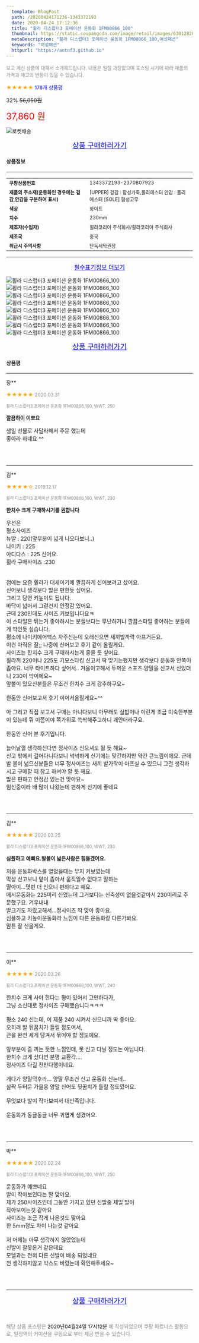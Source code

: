 ```yaml
---
  template: BlogPost
  path: /20200424171236-1343372193
  date: 2020-04-24 17:12:36
  title: "휠라 디스럽터3 포메이션 운동화 1FM00866_100"
  thumbnail: https://static.coupangcdn.com/image/retail/images/630128205784-1b8d9b6e-ae55-4d41-b1a9-2ba71040b4ee.jpg
  metaDescription: "휠라 디스럽터3 포메이션 운동화 1FM00866_100,여성패션"
  keywords: "여성패션"
  httpurl: "https://antnf3.github.io"
---
```

  
<span style="color: #888;font-size:0.8rem">보고 계신 상품에 대해서 소개해드립니다.
내용은 일절 과장없으며 포스팅 시기에 따라 제품의 가격과 재고의 변동이 있을 수 있습니다.</span>
  
<span style="color: orange;">★★★★★</span> <span style="color: blue;font-size: 0.85rem;">178개 상품평</span>

<span style="font-size: 0.9rem">32%</span> <span style="font-size: 0.9rem">~~56,050원~~</span>

<span style="color: red;font-size: 1.5rem;">37,860 원</span>

![로켓배송](https://postfiles.pstatic.net/MjAyMDA0MTBfMjcz/MDAxNTg2NDQ1OTAwMDc5.1T-Iy6-X12_V8iyof2OtSqUCu6urPUUOnjG41kbMy_kg.c1eqxaGayJ1XX0TGV24QXbZg9dvQ9C_dYZx39G_Z7Wog.PNG.cigshop2/rocket_logo.png?type=w773)

<p align="center"><a href="http://me2.do/5VuR6I9h" style="font-size: 1.2rem; color: blue;">상품 구매하러가기</a></p>

#### 상품정보

---

|                  |                       |
| ---------------- | --------------------- |
| **<span style="font-size:0.8rem;">쿠팡상품번호</span>** | <span style="font-size:0.8rem;">1343372193-2370807923</span> |
| **<span style="font-size:0.8rem;">제품의 주소재(운동화인 경우에는 겉감,안감을 구분하여 표시)</span>**    | <span style="font-size:0.8rem;">[UPPER] 겉감 : 합성가죽,폴리에스터 안감 : 폴리에스터 [SOLE] 합성고무</span>        |
| **<span style="font-size:0.8rem;">색상</span>**    | <span style="font-size:0.8rem;">화이트</span>        |
| **<span style="font-size:0.8rem;">치수</span>**    | <span style="font-size:0.8rem;">230mm</span>        |
| **<span style="font-size:0.8rem;">제조자(수입자)</span>**    | <span style="font-size:0.8rem;">휠라코리아 주식회사/휠라코리아 주식회사</span>        |
| **<span style="font-size:0.8rem;">제조국</span>**    | <span style="font-size:0.8rem;">중국</span>        |
| **<span style="font-size:0.8rem;">취급시 주의사항</span>**    | <span style="font-size:0.8rem;">단독세탁권장</span>        |



---

<p align="center"><a href="http://me2.do/5VuR6I9h" style="font-size: 1rem; color: blue;">필수표기정보 더보기</a></p>

![휠라 디스럽터3 포메이션 운동화 1FM00866_100](http://thumbnail8.coupangcdn.com/thumbnails/remote/q89/image/retail/images/577584389299234-fb4cc46b-bf6f-4512-9ea6-5fc6be5ab46a.jpg)
![휠라 디스럽터3 포메이션 운동화 1FM00866_100](http://thumbnail9.coupangcdn.com/thumbnails/remote/q89/image/retail/images/578745960413-b1fa64eb-98cc-448e-9f50-c3dd16aa5c69.jpg)
![휠라 디스럽터3 포메이션 운동화 1FM00866_100](http://thumbnail10.coupangcdn.com/thumbnails/remote/q89/image/retail/images/579180228121-dc723fdf-7d28-4f76-9340-eb1525051e97.jpg)
![휠라 디스럽터3 포메이션 운동화 1FM00866_100](http://thumbnail9.coupangcdn.com/thumbnails/remote/q89/image/retail/images/580182184816-261c6317-8d06-4184-af26-a3f241bdfb90.jpg)
![휠라 디스럽터3 포메이션 운동화 1FM00866_100](http://thumbnail9.coupangcdn.com/thumbnails/remote/q89/image/retail/images/579989627882-e0b1a29b-e3dc-4104-adf2-49ac762e542a.jpg)
![휠라 디스럽터3 포메이션 운동화 1FM00866_100](http://thumbnail8.coupangcdn.com/thumbnails/remote/q89/image/retail/images/580335306516-f8feea47-7330-4692-8466-f73050ba1598.jpg)
![휠라 디스럽터3 포메이션 운동화 1FM00866_100](http://thumbnail8.coupangcdn.com/thumbnails/remote/q89/image/retail/images/579238166525-5f09457f-e19a-4b78-a1ce-3938bb108c5c.jpg)
![휠라 디스럽터3 포메이션 운동화 1FM00866_100](http://thumbnail6.coupangcdn.com/thumbnails/remote/q89/image/retail/images/579234545203-bab9f11a-e2ff-4f2c-8c2d-94df65ed8f55.jpg)

<p align="center"><a href="http://me2.do/5VuR6I9h" style="font-size: 1.2rem; color: blue;">상품 구매하러가기</a></p>

#### 상품평
  
---
  
장**
    
<span style="color: orange;">★★★★★</span> <span style="font-size:0.8rem;color: #888;">2020.03.31</span>
    
<span style="color: #888;font-size:0.7rem">휠라 디스럽터3 포메이션 운동화 1FM00866_100, WWT, 250</span>
    
<span style="font-size:0.85rem">**깔끔하이 이뽀요**</span>
    
<span style="font-size: 0.9rem;">생일 선물로 사달라해서 주문 했는데<br/>좋아라 하네요 ^^</span>
    
<br>
<br>

---
  
김**
    
<span style="color: orange;">★★★★☆</span> <span style="font-size:0.8rem;color: #888;">2019.12.17</span>
    
<span style="color: #888;font-size:0.7rem">휠라 디스럽터3 포메이션 운동화 1FM00866_100, WWT, 230</span>
    
<span style="font-size:0.85rem">**한치수 크게 구매하시기를 권합니다**</span>
    
<span style="font-size: 0.9rem;">우선은<br/>평소사이즈<br/>뉴발 : 220(앞부분이 넓게 나오다보니..)<br/>나이키 : 225<br/>아디다스 : 225 신어요.<br/>휠라 구매사이즈 :230<br/><br/><br/>첨에는 요즘 휠라가 대세이기에 깔끔하게 신어보려고 샀어요. <br/>신어보니 생각보다 발은 편한듯 싶어요.<br/>그리고 당연 키높이도 됩니다. <br/>바닥이 넓어서 그런건지 안정감 있어요. <br/>근데 230인데도 사이즈 커보입니다요ㅋ<br/>이 스타일은 튀는거 좋아하시는 분들보다는 무난하거나 깔끔스타일 좋아하는 분들에게 딱인듯 싶습니다.<br/>평소에 나이키에어맥스 자주신는데 오래신으면 새끼발까락 아프거든요.<br/>이건 아직은 잘;; 나중에 신어보고 후기 같이 올릴게요.<br/>사이즈는 한치수 크게 구매하시는게 좋을 듯 싶어요. <br/>휠라꺼 220이나 225도 기모스타킹 신고서 딱 맞기는했지만 생각보다 운동화 안쪽이 좁아요. 너무 타이트하다 싶어서.. 겨울이고해서 두꺼운 스포츠 양말을 신고서 신었더니 230이 딱이에요~ <br/>앞볼이 있으신분들은 무조건 한치수 크게 강추하구요~ <br/><br/>한동안 신어보고서 후기 이어서올릴게요~^^<br/><br/>아 그리고 직접 보고서 구매는 아니다보니 아무래도 실밥이나 이런게 조금 미숙한부분이 있는데 뭐 이쯤이야 쪽가위로 쓱싹해주고하니 괘얀더라구요.<br/><br/>한동안 신어 본 후기입니다. <br/><br/>늘어날껄 생각하신다면 정사이즈 신으셔도 될 듯 해요~<br/>신고 밖에서 걸어다니다보니 넉넉하게 신기에는 맞긴하지만 약간 큰느낌이에요. 근데 발 볼이 넓으신분들은 너무 정사이즈는 새끼 발가락이 아프실 수 있으니 그걸 생각하시고 구매할 때 참고 하셔야 할 듯 해요.<br/>발은 편하고 안정감 있는건 맞아요~ <br/>임신중이라 배 많이 나왔는데 편하게 신기에 좋네요</span>
    
<br>
<br>

---
  
김**
    
<span style="color: orange;">★★★★★</span> <span style="font-size:0.8rem;color: #888;">2020.03.25</span>
    
<span style="color: #888;font-size:0.7rem">휠라 디스럽터3 포메이션 운동화 1FM00866_100, WWT, 230</span>
    
<span style="font-size:0.85rem">**심플하고 예뻐요.발볼이 넓은사람은 힘들겠어요.**</span>
    
<span style="font-size: 0.9rem;">처음 운동화박스를 열었을때는 무지 커보였는데<br/>막상 신고보니 앞이 좁아서 움직일수 없다고 말하는<br/>딸아이...몇번 더 신으니 편하다고 해요.<br/>메시운동화는 225미리 신었는데 그거보다는 신축성이 없을것같아서  230미리로 주문했구요. 겨우내내<br/>발크기도 자랐고해서...정사이즈 딱 맞아 좋아요.<br/>심플하고 키높이운동화라 느낌이 다른 운동화랑 다른가봐요.<br/>암튼 잘 신을게요.</span>
    
<br>
<br>

---
  
이**
    
<span style="color: orange;">★★★★★</span> <span style="font-size:0.8rem;color: #888;">2020.03.26</span>
    
<span style="color: #888;font-size:0.7rem">휠라 디스럽터3 포메이션 운동화 1FM00866_100, WWT, 240</span>
    

    
<span style="font-size: 0.9rem;">한치수 크게 사야 한다는 평이 있어서 고민하다가,<br/>그냥 소신대로 정사이즈 구매했습니다ㅋㅋㅋ<br/><br/>평소 240 신는데, 이 제품 240 시켜서 신으니까 딱 좋아요.<br/>오히려 발 뒤꿈치가 들릴 정도여서,<br/>끈을 완전 세게 당겨서 묶어야 할 정도예요.<br/><br/>앞부분이 좀 끼는 듯한 느낌인데, 못 신고 다닐 정도는 아닙니다.<br/>한치수 크게 샀다면 분명 교환각.... <br/>정사이즈 다길 천만다행이네요.<br/><br/>게다가 양말덕후라... 양말 무조건 신고 운동화 신는데..<br/>살짝 두터운 가을용 양말 신어도 뒷꿈치가 들릴 정도였어요.<br/><br/>무엇보다 발이 작아보여서 대만족입니다.<br/><br/>운동화가 동글동글 너무 귀엽게 생겼어요.</span>
    
<br>
<br>

---
  
박**
    
<span style="color: orange;">★★★★★</span> <span style="font-size:0.8rem;color: #888;">2020.02.24</span>
    
<span style="color: #888;font-size:0.7rem">휠라 디스럽터3 포메이션 운동화 1FM00866_100, WWT, 250</span>
    

    
<span style="font-size: 0.9rem;">운동화가  예쁘네요<br/>발이 작아보인다는  말  맞아요.<br/>제가 250사이즈인데  그동안  가지고  있던 신발중 제일  발이<br/>  작아보이는것 같아요<br/>사이즈는  조금 작게 나온것도 맞아요  <br/> 한  5mm정도 차이 나는것 같아요<br/><br/>저  어제는  아무 생각하지  않았었는데<br/>신발이 잘못온거 같은데요<br/>모델과는 전혀 다른 신발이  배송 되었네요<br/>전 생각하지않고 박스도 버렸는데 확인해주세요~</span>
    
<br>
<br>


  
---
  
<p align="center"><a href="http://me2.do/5VuR6I9h" style="font-size: 1.2rem; color: blue;">상품 구매하러가기</a></p>
  
<br>
  
<span style="font-size: 0.85rem; color: #888;">해당 상품 포스팅은 <span style="color: #000;"> 2020년04월24일 17시12분 </span> 에 작성되었으며 쿠팡 파트너스 활동으로, 일정액의 커미션을 쿠팡으로 부터 제공 받을 수 있습니다.</span>
